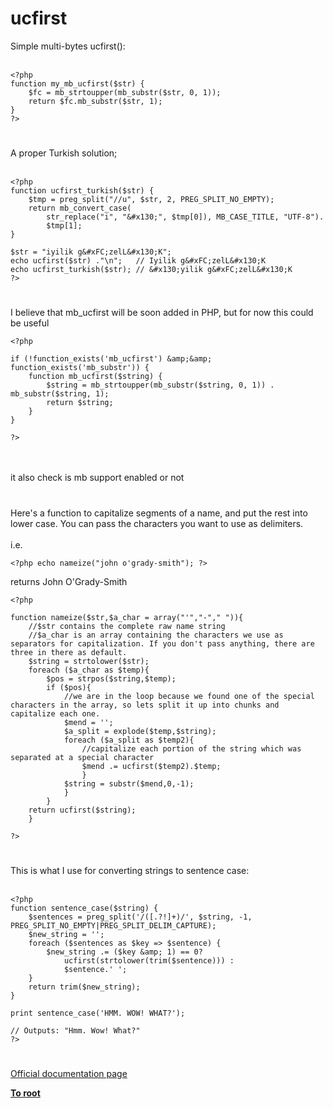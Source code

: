 # ucfirst



Simple multi-bytes ucfirst():<br><br>

```
<?php
function my_mb_ucfirst($str) {
    $fc = mb_strtoupper(mb_substr($str, 0, 1));
    return $fc.mb_substr($str, 1);
}
?>
```
  

#

A proper Turkish solution;<br><br>

```
<?php
function ucfirst_turkish($str) {
    $tmp = preg_split("//u", $str, 2, PREG_SPLIT_NO_EMPTY);
    return mb_convert_case(
        str_replace("i", "&#x130;", $tmp[0]), MB_CASE_TITLE, "UTF-8").
        $tmp[1];
}

$str = "iyilik g&#xFC;zelL&#x130;K";
echo ucfirst($str) ."\n";   // Iyilik g&#xFC;zelL&#x130;K
echo ucfirst_turkish($str); // &#x130;yilik g&#xFC;zelL&#x130;K
?>
```
  

#

I believe that mb_ucfirst will be soon added in PHP, but for now this could be useful<br>

```
<?php

if (!function_exists('mb_ucfirst') &amp;&amp; function_exists('mb_substr')) {
    function mb_ucfirst($string) {
        $string = mb_strtoupper(mb_substr($string, 0, 1)) . mb_substr($string, 1);
        return $string;
    }
}

?>
```
<br><br>it also check is mb support enabled or not  

#

Here&apos;s a function to capitalize segments of a name, and put the rest into lower case. You can pass the characters you want to use as delimiters.<br><br>i.e. 

```
<?php echo nameize("john o'grady-smith"); ?>
```


returns John O'Grady-Smith



```
<?php

function nameize($str,$a_char = array("'","-"," ")){    
    //$str contains the complete raw name string
    //$a_char is an array containing the characters we use as separators for capitalization. If you don't pass anything, there are three in there as default.
    $string = strtolower($str);
    foreach ($a_char as $temp){
        $pos = strpos($string,$temp);
        if ($pos){
            //we are in the loop because we found one of the special characters in the array, so lets split it up into chunks and capitalize each one.
            $mend = '';
            $a_split = explode($temp,$string);
            foreach ($a_split as $temp2){
                //capitalize each portion of the string which was separated at a special character
                $mend .= ucfirst($temp2).$temp;
                }
            $string = substr($mend,0,-1);
            }    
        }
    return ucfirst($string);
    }

?>
```
  

#

This is what I use for converting strings to sentence case:<br><br>

```
<?php
function sentence_case($string) {
    $sentences = preg_split('/([.?!]+)/', $string, -1, PREG_SPLIT_NO_EMPTY|PREG_SPLIT_DELIM_CAPTURE);
    $new_string = '';
    foreach ($sentences as $key => $sentence) {
        $new_string .= ($key &amp; 1) == 0?
            ucfirst(strtolower(trim($sentence))) :
            $sentence.' ';
    }
    return trim($new_string);
}

print sentence_case('HMM. WOW! WHAT?');

// Outputs: "Hmm. Wow! What?"
?>
```
  

#

[Official documentation page](https://www.php.net/manual/en/function.ucfirst.php)

**[To root](/README.md)**
